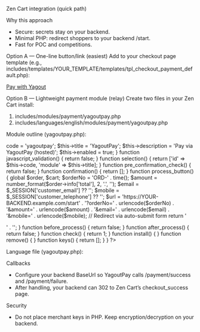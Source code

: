 Zen Cart integration (quick path)

Why this approach
- Secure: secrets stay on your backend.
- Minimal PHP: redirect shoppers to your backend /start.
- Fast for POC and competitions.

Option A — One-line button/link (easiest)
Add to your checkout page template (e.g., includes/templates/YOUR_TEMPLATE/templates/tpl_checkout_payment_default.php):

<a class="button" href="https://YOUR-BACKEND.example.com/start?orderNo=ORD-<?= time() ?>&amount=<?= number_format($cart->total, 2) ?>&email=<?= urlencode($_SESSION['customer_email']) ?>&mobile=<?= urlencode($_SESSION['customer_telephone']) ?>">Pay with Yagout</a>

Option B — Lightweight payment module (relay)
Create two files in your Zen Cart install:
1) includes/modules/payment/yagoutpay.php
2) includes/languages/english/modules/payment/yagoutpay.php

Module outline (yagoutpay.php):
<?php
class yagoutpay {
  var $code, $title, $description, $enabled;
  function __construct() {
    $this->code = 'yagoutpay';
    $this->title = 'YagoutPay';
    $this->description = 'Pay via YagoutPay (hosted)';
    $this->enabled = true;
  }
  function javascript_validation() { return false; }
  function selection() { return ['id' => $this->code, 'module' => $this->title]; }
  function pre_confirmation_check() { return false; }
  function confirmation() { return []; }
  function process_button() {
    global $order, $cart;
    $orderNo = 'ORD-' . time();
    $amount = number_format($order->info['total'], 2, '.', '');
    $email = $_SESSION['customer_email'] ?? '';
    $mobile = $_SESSION['customer_telephone'] ?? '';
    $url = 'https://YOUR-BACKEND.example.com/start' .
           '?orderNo=' . urlencode($orderNo) .
           '&amount=' . urlencode($amount) .
           '&email=' . urlencode($email) .
           '&mobile=' . urlencode($mobile);
    // Redirect via auto-submit form
    return '<form id="yagoutForm" method="GET" action="' . htmlspecialchars($url) . '"></form>' .
           '<script>document.getElementById("yagoutForm").submit();</script>';
  }
  function before_process() { return false; }
  function after_process() { return false; }
  function check() { return 1; }
  function install() { }
  function remove() { }
  function keys() { return []; }
}
?>

Language file (yagoutpay.php):
<?php
define('MODULE_PAYMENT_YAGOUTPAY_TEXT_TITLE', 'YagoutPay');
define('MODULE_PAYMENT_YAGOUTPAY_TEXT_DESCRIPTION', 'Pay via YagoutPay');
?>

Callbacks
- Configure your backend BaseUrl so YagoutPay calls /payment/success and /payment/failure.
- After handling, your backend can 302 to Zen Cart’s checkout_success page.

Security
- Do not place merchant keys in PHP. Keep encryption/decryption on your backend.
